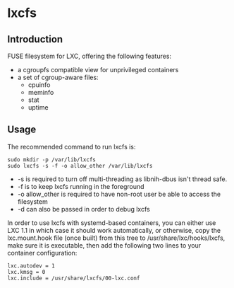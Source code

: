 # lxcfs

## Introduction
FUSE filesystem for LXC, offering the following features:
 - a cgroupfs compatible view for unprivileged containers
 - a set of cgroup-aware files:
   - cpuinfo
   - meminfo
   - stat
   - uptime

## Usage
The recommended command to run lxcfs is:

    sudo mkdir -p /var/lib/lxcfs
    sudo lxcfs -s -f -o allow_other /var/lib/lxcfs

 - -s is required to turn off multi-threading as libnih-dbus isn't thread safe.
 - -f is to keep lxcfs running in the foreground
 - -o allow\_other is required to have non-root user be able to access the filesystem
 - -d can also be passed in order to debug lxcfs


In order to use lxcfs with systemd-based containers, you can either use
LXC 1.1 in which case it should work automatically, or otherwise, copy
the lxc.mount.hook file (once built) from this tree to
/usr/share/lxc/hooks/lxcfs, make sure it is executable, then add the
following two lines to your container configuration:

```
lxc.autodev = 1
lxc.kmsg = 0
lxc.include = /usr/share/lxcfs/00-lxc.conf
```
